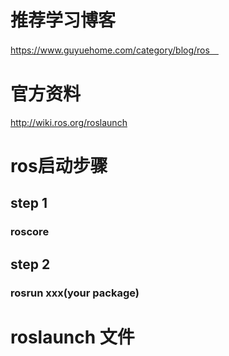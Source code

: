 # 推荐学习博客
https://www.guyuehome.com/category/blog/ros　
# 官方资料
http://wiki.ros.org/roslaunch



# ros启动步骤
## step 1
### roscore
## step 2
### rosrun xxx(your package)

# roslaunch 文件
